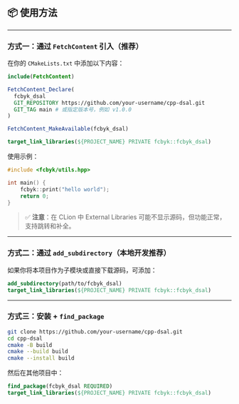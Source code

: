 ## 📦 使用方法

---

### 方式一：通过 `FetchContent` 引入（推荐）

在你的 `CMakeLists.txt` 中添加以下内容：

```cmake
include(FetchContent)

FetchContent_Declare(
  fcbyk_dsal
  GIT_REPOSITORY https://github.com/your-username/cpp-dsal.git
  GIT_TAG main # 或指定版本号，例如 v1.0.0
)

FetchContent_MakeAvailable(fcbyk_dsal)

target_link_libraries(${PROJECT_NAME} PRIVATE fcbyk::fcbyk_dsal)
```

使用示例：

```cpp
#include <fcbyk/utils.hpp>

int main() {
    fcbyk::print("hello world");
    return 0;
}
```

> ✅ **注意**：在 CLion 中 External Libraries 可能不显示源码，但功能正常，支持跳转和补全。

---

### 方式二：通过 `add_subdirectory`（本地开发推荐）

如果你将本项目作为子模块或直接下载源码，可添加：

```cmake
add_subdirectory(path/to/fcbyk_dsal)
target_link_libraries(${PROJECT_NAME} PRIVATE fcbyk::fcbyk_dsal)
```

---

### 方式三：安装 + `find_package`

```bash
git clone https://github.com/your-username/cpp-dsal.git
cd cpp-dsal
cmake -B build
cmake --build build
cmake --install build
```

然后在其他项目中：

```cmake
find_package(fcbyk_dsal REQUIRED)
target_link_libraries(${PROJECT_NAME} PRIVATE fcbyk::fcbyk_dsal)
```